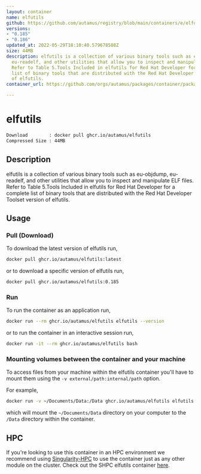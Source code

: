 ```yaml
---
layout: container
name: elfutils
github: https://github.com/autamus/registry/blob/main/containers/e/elfutils/spack.yaml
versions:
- "0.185"
- "0.186"
updated_at: 2022-05-29T18:10:40.579678588Z
size: 44MB
description: elfutils is a collection of various binary tools such as eu-objdump,
  eu-readelf, and other utilities that allow you to inspect and manipulate ELF files.
  Refer to Table 5.Tools Included in elfutils for Red Hat Developer for a complete
  list of binary tools that are distributed with the Red Hat Developer Toolset version
  of elfutils.
container_url: https://github.com/orgs/autamus/packages/container/package/elfutils

---
```

# elfutils
```bash 
Download        : docker pull ghcr.io/autamus/elfutils
Compressed Size : 44MB
```

## Description
elfutils is a collection of various binary tools such as eu-objdump, eu-readelf, and other utilities that allow you to inspect and manipulate ELF files. Refer to Table 5.Tools Included in elfutils for Red Hat Developer for a complete list of binary tools that are distributed with the Red Hat Developer Toolset version of elfutils.

## Usage
### Pull (Download)
To download the latest version of elfutils run,

```bash
docker pull ghcr.io/autamus/elfutils:latest
```

or to download a specific version of elfutils run,

```bash
docker pull ghcr.io/autamus/elfutils:0.185
```
### Run
To run the container as an application run,
```bash
docker run --rm ghcr.io/autamus/elfutils elfutils --version
```

or to run the container in an interactive session run,
```bash
docker run -it --rm ghcr.io/autamus/elfutils bash
```

### Mounting volumes between the container and your machine
To access files from your machine within the elfutils container you'll have to mount them using the `-v external/path:internal/path` option.

For example,
```bash
docker run -v ~/Documents/Data:/Data ghcr.io/autamus/elfutils elfutils /Data/myData.csv
```
which will mount the `~/Documents/Data` directory on your computer to the `/Data` directory within the container.

## HPC
If you're looking to use this container in an HPC environment we recommend using [Singularity-HPC](https://singularity-hpc.readthedocs.io) to use the container just as any other module on the cluster. Check out the SHPC elfutils container [here](https://singularityhub.github.io/singularity-hpc/r/ghcr.io-autamus-elfutils/).